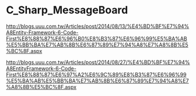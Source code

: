 # C_Sharp_MessageBoard

http://blogs.uuu.com.tw/Articles/post/2014/08/13/%E4%BD%BF%E7%94%A8Entity-Framework-6-Code-First%E8%88%87%E6%96%B0%E8%B3%87%E6%96%99%E5%BA%AB%E5%BB%BA%E7%AB%8B%E6%87%89%E7%94%A8%E7%A8%8B%E5%BC%8F.aspx

http://blogs.uuu.com.tw/Articles/post/2014/08/27/%E4%BD%BF%E7%94%A8EntityFramework-6-Code-First%E8%88%87%E6%97%A2%E6%9C%89%E8%B3%87%E6%96%99%E5%BA%AB%E5%BB%BA%E7%AB%8B%E6%87%89%E7%94%A8%E7%A8%8B%E5%BC%8F.aspx